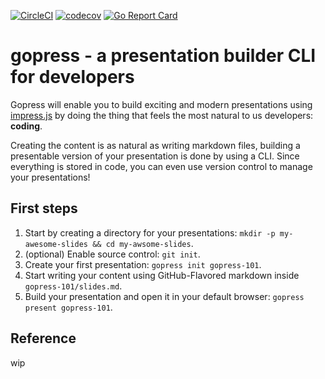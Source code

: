 [![CircleCI](https://circleci.com/gh/schaermu/gopress/tree/main.svg?style=shield)](https://circleci.com/gh/schaermu/gopress/tree/main) [![codecov](https://codecov.io/gh/schaermu/gopress/branch/main/graph/badge.svg?token=P83Z3KCN0T)](https://codecov.io/gh/schaermu/gopress)
[![Go Report Card](https://goreportcard.com/badge/github.com/schaermu/gopress)](https://goreportcard.com/report/github.com/schaermu/gopress)

# gopress - a presentation builder CLI for developers

Gopress will enable you to build exciting and modern presentations using [impress.js](https://github.com/impress/impress.js) by doing the thing that feels the most natural to us developers: **coding**.

Creating the content is as natural as writing markdown files, building a presentable version of your presentation is done by using a CLI.
Since everything is stored in code, you can even use version control to manage your presentations!

## First steps
1. Start by creating a directory for your presentations: `mkdir -p my-awesome-slides && cd my-awsome-slides`.
2. (optional) Enable source control: `git init`.
3. Create your first presentation: `gopress init gopress-101`.
4. Start writing your content using GitHub-Flavored markdown inside `gopress-101/slides.md`.
5. Build your presentation and open it in your default browser: `gopress present gopress-101`.

## Reference
wip
